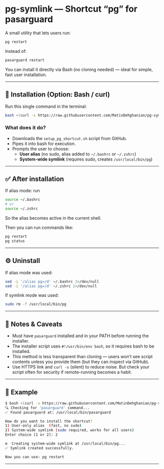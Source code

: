# pg-symlink — Shortcut “pg” for pasarguard

A small utility that lets users run:

```bash
pg restart
```
Instead of:

```bash
pasarguard restart
```

You can install it directly via Bash (no cloning needed) — ideal for simple, fast user installation.

---

## 🚀 Installation (Option: Bash / curl)
Run this single command in the terminal:

```bash
bash <(curl -s https://raw.githubusercontent.com/MatinDehghanian/pg-symlink/main/setup_pg_shortcut.sh)
```

### What does it do?
- Downloads the `setup_pg_shortcut.sh` script from GitHub.
- Pipes it into bash for execution.
- Prompts the user to choose:
	- **User alias** (no sudo, alias added to `~/.bashrc` or `~/.zshrc`)
	- **System-wide symlink** (requires sudo, creates `/usr/local/bin/pg`)

---

## ✅ After installation
If alias mode: run

```bash
source ~/.bashrc
# or
source ~/.zshrc
```
So the alias becomes active in the current shell.

Then you can run commands like:

```bash
pg restart
pg status
```

---

## ⚙️ Uninstall
If alias mode was used:

```bash
sed -i '/alias pg=/d' ~/.bashrc 2>/dev/null
sed -i '/alias pg=/d' ~/.zshrc 2>/dev/null
```

If symlink mode was used:

```bash
sudo rm -f /usr/local/bin/pg
```

---

## 🧠 Notes & Caveats
- Must have `pasarguard` installed and in your PATH before running the installer.
- The installer script uses `#!/usr/bin/env bash`, so it requires bash to be installed.
- This method is less transparent than cloning — users won’t see script contents unless you provide them (but they can inspect via GitHub).
- Use HTTPS link and `curl -s` (silent) to reduce noise. But check your script often for security if remote-running becomes a habit.

---

## 📂 Example

```bash
$ bash <(curl -s https://raw.githubusercontent.com/MatinDehghanian/pg-symlink/main/setup_pg_shortcut.sh)
🔍 Checking for 'pasarguard' command...
✅ Found pasarguard at: /usr/local/bin/pasarguard

How do you want to install the shortcut?
1) User-only alias  (fast, no sudo)
2) System-wide symlink (sudo required, works for all users)
Enter choice [1 or 2]: 2

⚙️  Creating system-wide symlink at /usr/local/bin/pg...
✅ Symlink created successfully.

Now you can use: pg restart
```

---
